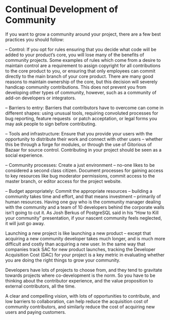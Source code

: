 # Continual Development of Community

If you want to grow a community around your project, there are a few best practices you should follow:

– Control: If you opt for rules ensuring that you decide what code will be added to your product’s core, you will lose many of the benefits of community projects. Some examples of rules which come from a desire to maintain control are a requirement to assign copyright for all contributions to the core product to you, or ensuring that only employees can commit directly to the main branch of your core product. There are many good reasons to maintain ownership of the core, but this decision will severely handicap community contributions. This does not prevent you from developing other types of community, however, such as a community of add-on developers or integrators.

– Barriers to entry: Barriers that contributors have to overcome can come in different shapes: using unusual tools, requiring convoluted processes for bug reporting, feature requests  or patch acceptation, or legal forms you may ask people to sign before contributing.

– Tools and infrastructure: Ensure that you provide your users with the opportunity to distribute their work and connect with other users – whether this be through a forge for modules, or through the use of Gitorious of Bazaar for source control. Contributing in your project should be seen as a social experience.

– Community processes: Create a just environment – no-one likes to be considered a second class citizen. Document processes for gaining access to key resources like bug moderator permissions, commit access to the master branch, or editor access for the project website.

– Budget appropriately: Commit the appropriate resources – building a community takes time and effort, and that means investment – primarily of human resources. Having one guy who is the community manager dealing with the community and a team of 10 developers behind the corporate walls isn’t going to cut it. As Josh Berkus of PostgreSQL said in his “How to Kill your community” presentation, if your nascent community feels neglected, it will just go away.

Launching a new project is like launching a new product – except that acquiring a new community developer takes much longer, and is much more difficult and costly than acquiring a new user. In the same way that companies track SAC for new product launches, tracking the Developer Acquisition Cost \(DAC\) for your project is a key metric in evaluating whether you are doing the right things to grow your community.

Developers have lots of projects to choose from, and they tend to gravitate towards projects where co-development is the norm. So you have to be thinking about the contributor experience, and the value proposition to external contributors, all the time.

A clear and compelling vision, with lots of opportunities to contribute, and low barriers to collaboration, can help reduce the acquisition cost of community contributors, and similarly reduce the cost of acquiring new users and paying customers.



